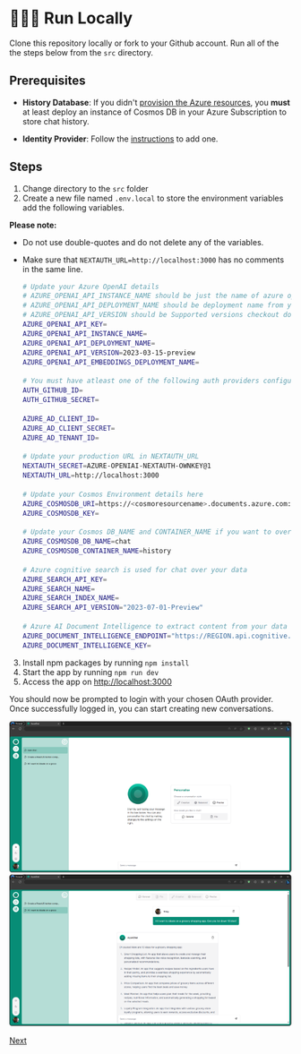 # 👨🏻‍💻 Run Locally

Clone this repository locally or fork to your Github account. Run all of the the steps below from the `src` directory.

## Prerequisites

- **History Database**: If you didn't [provision the Azure resources](2-provision-azure-resources.md), you **must** at least deploy an instance of Cosmos DB in your Azure Subscription to store chat history.

- **Identity Provider**: Follow the [instructions](3-run-locally.md) to add one.

## Steps

1. Change directory to the `src` folder
2. Create a new file named `.env.local` to store the environment variables add the following variables.

**Please note:**

- Do not use double-quotes and do not delete any of the variables.
- Make sure that `NEXTAUTH_URL=http://localhost:3000` has no comments in the same line.

  ```bash
  # Update your Azure OpenAI details
  # AZURE_OPENAI_API_INSTANCE_NAME should be just the name of azure openai resource and not the full url;
  # AZURE_OPENAI_API_DEPLOYMENT_NAME should be deployment name from your azure openai studio and not the model name.
  # AZURE_OPENAI_API_VERSION should be Supported versions checkout docs https://learn.microsoft.com/en-us/azure/ai-services/openai/reference
  AZURE_OPENAI_API_KEY=
  AZURE_OPENAI_API_INSTANCE_NAME=
  AZURE_OPENAI_API_DEPLOYMENT_NAME=
  AZURE_OPENAI_API_VERSION=2023-03-15-preview
  AZURE_OPENAI_API_EMBEDDINGS_DEPLOYMENT_NAME=

  # You must have atleast one of the following auth providers configured
  AUTH_GITHUB_ID=
  AUTH_GITHUB_SECRET=

  AZURE_AD_CLIENT_ID=
  AZURE_AD_CLIENT_SECRET=
  AZURE_AD_TENANT_ID=

  # Update your production URL in NEXTAUTH_URL
  NEXTAUTH_SECRET=AZURE-OPENIAI-NEXTAUTH-OWNKEY@1
  NEXTAUTH_URL=http://localhost:3000

  # Update your Cosmos Environment details here
  AZURE_COSMOSDB_URI=https://<cosmoresourcename>.documents.azure.com:443/
  AZURE_COSMOSDB_KEY=

  # Update your Cosmos DB_NAME and CONTAINER_NAME if you want to overwrite the default values
  AZURE_COSMOSDB_DB_NAME=chat
  AZURE_COSMOSDB_CONTAINER_NAME=history

  # Azure cognitive search is used for chat over your data
  AZURE_SEARCH_API_KEY=
  AZURE_SEARCH_NAME=
  AZURE_SEARCH_INDEX_NAME=
  AZURE_SEARCH_API_VERSION="2023-07-01-Preview"

  # Azure AI Document Intelligence to extract content from your data
  AZURE_DOCUMENT_INTELLIGENCE_ENDPOINT="https://REGION.api.cognitive.microsoft.com/"
  AZURE_DOCUMENT_INTELLIGENCE_KEY=
  ```

3. Install npm packages by running `npm install`
4. Start the app by running `npm run dev`
5. Access the app on [http://localhost:3000](http://localhost:3000)

You should now be prompted to login with your chosen OAuth provider. Once successfully logged in, you can start creating new conversations.

![Chat Home](/images/chat-home.png)
![Chat history](/images/chat-history.png)

[Next](/docs/4-deploy-to-azure.md)
